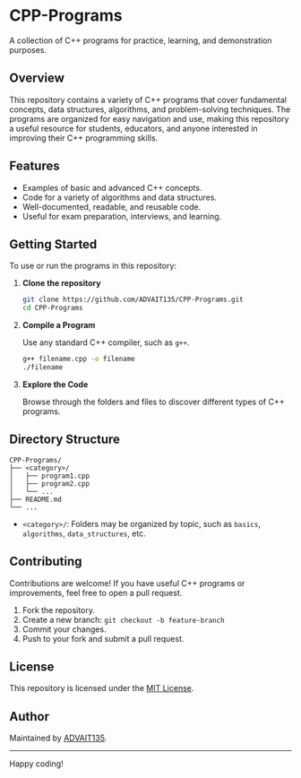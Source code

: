 # CPP-Programs

A collection of C++ programs for practice, learning, and demonstration purposes.

## Overview

This repository contains a variety of C++ programs that cover fundamental concepts, data structures, algorithms, and problem-solving techniques. The programs are organized for easy navigation and use, making this repository a useful resource for students, educators, and anyone interested in improving their C++ programming skills.

## Features

- Examples of basic and advanced C++ concepts.
- Code for a variety of algorithms and data structures.
- Well-documented, readable, and reusable code.
- Useful for exam preparation, interviews, and learning.

## Getting Started

To use or run the programs in this repository:

1. **Clone the repository**
   ```bash
   git clone https://github.com/ADVAIT135/CPP-Programs.git
   cd CPP-Programs
   ```

2. **Compile a Program**

   Use any standard C++ compiler, such as `g++`.

   ```bash
   g++ filename.cpp -o filename
   ./filename
   ```

3. **Explore the Code**

   Browse through the folders and files to discover different types of C++ programs.

## Directory Structure

```
CPP-Programs/
├── <category>/
│   ├── program1.cpp
│   ├── program2.cpp
│   └── ...
├── README.md
└── ...
```

- `<category>/`: Folders may be organized by topic, such as `basics`, `algorithms`, `data_structures`, etc.

## Contributing

Contributions are welcome! If you have useful C++ programs or improvements, feel free to open a pull request.

1. Fork the repository.
2. Create a new branch: `git checkout -b feature-branch`
3. Commit your changes.
4. Push to your fork and submit a pull request.

## License

This repository is licensed under the [MIT License](LICENSE).

## Author

Maintained by [ADVAIT135](https://github.com/ADVAIT135).

---

Happy coding!
